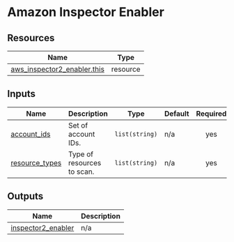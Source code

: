 # Amazon Inspector Enabler

## Resources

| Name | Type |
|------|------|
| [aws_inspector2_enabler.this](https://registry.terraform.io/providers/hashicorp/aws/latest/docs/resources/inspector2_enabler) | resource |

## Inputs

| Name | Description | Type | Default | Required |
|------|-------------|------|---------|:--------:|
| <a name="input_account_ids"></a> [account\_ids](#input\_account\_ids) | Set of account IDs. | `list(string)` | n/a | yes |
| <a name="input_resource_types"></a> [resource\_types](#input\_resource\_types) | Type of resources to scan. | `list(string)` | n/a | yes |

## Outputs

| Name | Description |
|------|-------------|
| <a name="output_inspector2_enabler"></a> [inspector2\_enabler](#output\_inspector2\_enabler) | n/a |
